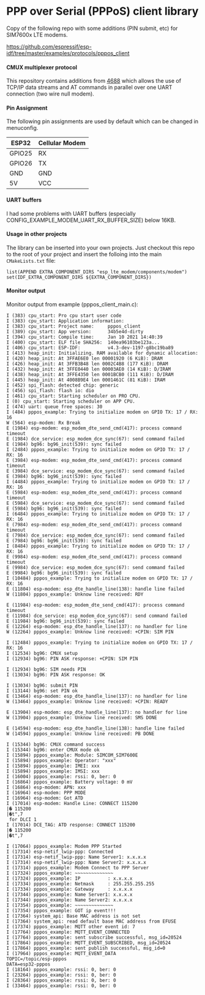 # PPP over Serial (PPPoS) client library

Copy of the following repo with some additions (PIN submit, etc) for SIM7600x LTE modems. 

https://github.com/espressif/esp-idf/tree/master/examples/protocols/pppos_client

#### CMUX multiplexer protocol

This repository contains additions from [4688](https://github.com/espressif/esp-idf/issues/4688) which allows the use of TCP/IP data streams and AT commands in parallel over one UART connection (two wire null modem).

#### Pin Assignment

The following pin assignments are used by default which can be changed in menuconfig.

| ESP32  | Cellular Modem |
| ------ | -------------- |
| GPIO25 | RX             |
| GPIO26 | TX             |
| GND    | GND            |
| 5V     | VCC            |

#### UART buffers

I had some problems with UART buffers (especially CONFIG_EXAMPLE_MODEM_UART_RX_BUFFER_SIZE) below 16KB.

#### Usage in other projects

The library can be inserted into your own projects. Just checkout this repo to the root of your project and insert the folloing into the main `CMakeLists.txt` file:

````
list(APPEND EXTRA_COMPONENT_DIRS "esp_lte_modem/components/modem")
set(IDF_EXTRA_COMPONENT_DIRS ${EXTRA_COMPONENT_DIRS})
````

#### Monitor output 

Monitor output from example (pppos_client_main.c):

````
I (383) cpu_start: Pro cpu start user code
I (383) cpu_start: Application information:
I (383) cpu_start: Project name:     pppos_client
I (389) cpu_start: App version:      34b5e4d-dirty
I (394) cpu_start: Compile time:     Jan 10 2021 14:40:39
I (400) cpu_start: ELF file SHA256:  140ea96103be123a...
I (406) cpu_start: ESP-IDF:          v4.3-dev-1197-g8bc19ba89
I (413) heap_init: Initializing. RAM available for dynamic allocation:
I (420) heap_init: At 3FFAE6E0 len 00001920 (6 KiB): DRAM
I (426) heap_init: At 3FFB3B48 len 0002C4B8 (177 KiB): DRAM
I (432) heap_init: At 3FFE0440 len 00003AE0 (14 KiB): D/IRAM
I (438) heap_init: At 3FFE4350 len 0001BCB0 (111 KiB): D/IRAM
I (445) heap_init: At 4008B9E4 len 0001461C (81 KiB): IRAM
I (452) spi_flash: detected chip: generic
I (456) spi_flash: flash io: dio
I (461) cpu_start: Starting scheduler on PRO CPU.
I (0) cpu_start: Starting scheduler on APP CPU.
I (474) uart: queue free spaces: 30
I (484) pppos_example: Trying to initialize modem on GPIO TX: 17 / RX: 16
W (564) esp-modem: Rx Break
E (1984) esp-modem: esp_modem_dte_send_cmd(417): process command timeout
E (1984) dce_service: esp_modem_dce_sync(67): send command failed
E (1984) bg96: bg96_init(539): sync failed
I (2484) pppos_example: Trying to initialize modem on GPIO TX: 17 / RX: 16
E (3984) esp-modem: esp_modem_dte_send_cmd(417): process command timeout
E (3984) dce_service: esp_modem_dce_sync(67): send command failed
E (3984) bg96: bg96_init(539): sync failed
I (4484) pppos_example: Trying to initialize modem on GPIO TX: 17 / RX: 16
E (5984) esp-modem: esp_modem_dte_send_cmd(417): process command timeout
E (5984) dce_service: esp_modem_dce_sync(67): send command failed
E (5984) bg96: bg96_init(539): sync failed
I (6484) pppos_example: Trying to initialize modem on GPIO TX: 17 / RX: 16
E (7984) esp-modem: esp_modem_dte_send_cmd(417): process command timeout
E (7984) dce_service: esp_modem_dce_sync(67): send command failed
E (7984) bg96: bg96_init(539): sync failed
I (8484) pppos_example: Trying to initialize modem on GPIO TX: 17 / RX: 16
E (9984) esp-modem: esp_modem_dte_send_cmd(417): process command timeout
E (9984) dce_service: esp_modem_dce_sync(67): send command failed
E (9984) bg96: bg96_init(539): sync failed
I (10484) pppos_example: Trying to initialize modem on GPIO TX: 17 / RX: 16
E (11804) esp-modem: esp_dte_handle_line(138): handle line failed
W (11804) pppos_example: Unknow line received: RDY

E (11984) esp-modem: esp_modem_dte_send_cmd(417): process command timeout
E (11984) dce_service: esp_modem_dce_sync(67): send command failed
E (11984) bg96: bg96_init(539): sync failed
E (12264) esp-modem: esp_dte_handle_line(137): no handler for line
W (12264) pppos_example: Unknow line received: +CPIN: SIM PIN

I (12484) pppos_example: Trying to initialize modem on GPIO TX: 17 / RX: 16
I (12534) bg96: CMUX setup
I (12934) bg96: PIN ASK response: +CPIN: SIM PIN

I (12934) bg96: SIM needs PIN
I (13034) bg96: PIN ASK response: OK

I (13034) bg96: submit PIN
I (13144) bg96: set PIN ok
E (13464) esp-modem: esp_dte_handle_line(137): no handler for line
W (13464) pppos_example: Unknow line received: +CPIN: READY

E (13904) esp-modem: esp_dte_handle_line(137): no handler for line
W (13904) pppos_example: Unknow line received: SMS DONE

E (14594) esp-modem: esp_dte_handle_line(138): handle line failed
W (14594) pppos_example: Unknow line received: PB DONE

I (15344) bg96: CMUX command success
I (15344) bg96: enter CMUX mode ok
I (15894) pppos_example: Module: SIMCOM_SIM7600E
I (15894) pppos_example: Operator: "xxx"
I (15894) pppos_example: IMEI: xxx
I (15894) pppos_example: IMSI: xxx
I (16004) pppos_example: rssi: 0, ber: 0
I (16864) pppos_example: Battery voltage: 0 mV
I (16864) esp-modem: APN: xxx
I (16964) esp-modem: PPP MODE
I (16964) esp-modem: Got ATD
I (17014) esp-modem: Handle Line: CONNECT 115200
|� 115200
|�t",7
 for DLCI 1
I (17014) DCE_TAG: ATD response: CONNECT 115200
|� 115200
|�t",7

I (17064) pppos_example: Modem PPP Started
I (17314) esp-netif_lwip-ppp: Connected
I (17314) esp-netif_lwip-ppp: Name Server1: x.x.x.x
I (17314) esp-netif_lwip-ppp: Name Server2: x.x.x.x
I (17314) pppos_example: Modem Connect to PPP Server
I (17324) pppos_example: ~~~~~~~~~~~~~~
I (17324) pppos_example: IP          : x.x.x.x
I (17334) pppos_example: Netmask     : 255.255.255.255
I (17334) pppos_example: Gateway     : x.x.x.x
I (17344) pppos_example: Name Server1: x.x.x.x
I (17344) pppos_example: Name Server2: x.x.x.x
I (17354) pppos_example: ~~~~~~~~~~~~~~
I (17354) pppos_example: GOT ip event!!!
I (17364) system_api: Base MAC address is not set
I (17364) system_api: read default base MAC address from EFUSE
I (17374) pppos_example: MQTT other event id: 7
I (17764) pppos_example: MQTT_EVENT_CONNECTED
I (17764) pppos_example: sent subscribe successful, msg_id=20524
I (17864) pppos_example: MQTT_EVENT_SUBSCRIBED, msg_id=20524
I (17864) pppos_example: sent publish successful, msg_id=0
I (17964) pppos_example: MQTT_EVENT_DATA
TOPIC=/topic/esp-pppos
DATA=esp32-pppos
I (18164) pppos_example: rssi: 0, ber: 0
I (23264) pppos_example: rssi: 0, ber: 0
I (28364) pppos_example: rssi: 0, ber: 0
I (33464) pppos_example: rssi: 0, ber: 0
````